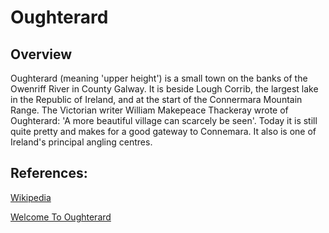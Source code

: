 # Oughterard

## Overview
Oughterard (meaning 'upper height') is a small town on the banks of the Owenriff River in County Galway. It is beside Lough Corrib, the largest lake in the Republic of Ireland, and at the start of the Connermara Mountain Range. The Victorian writer William Makepeace Thackeray wrote of Oughterard: 'A more beautiful village can scarcely be seen'. Today it is still quite pretty and makes for a good gateway to Connemara. It also is one of Ireland's principal angling centres.

## References:
[Wikipedia](https://en.wikipedia.org/wiki/Oughterard)

[Welcome To Oughterard](http://www.oughterardtourism.com/index.htm)
